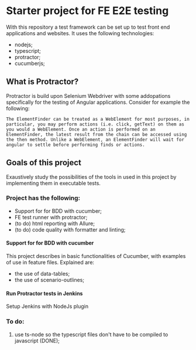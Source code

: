 # Starter project for FE E2E testing
With this repository a test framework can be set up to test front end applications and websites. It uses the following technologies:

* nodejs;
* typescript; 
* protractor;
* cucumberjs;

## What is Protractor?
Protractor is build upon Selenium Webdriver with some addopations specifically for the testing of Angular applications. Consider for example the following:
````
The ElementFinder can be treated as a WebElement for most purposes, in particular, you may perform actions (i.e. click, getText) on them as you would a WebElement. Once an action is performed on an ElementFinder, the latest result from the chain can be accessed using the then method. Unlike a WebElement, an ElementFinder will wait for angular to settle before performing finds or actions.
````

## Goals of this project
Exaustively study the possibilities of the tools in used in this project by implementing them in executable tests.

### Project has the following: 
- Support for for BDD with cucumber;
- FE test runner with protractor;
- (to do) html reporting with Allure;
- (to do) code quality with formatter and linting;

#### Support for for BDD with cucumber
This project describes in basic functionalities of Cucumber, with examples of use in feature files. Explained are:
* the use of data-tables;
* the use of scenario-outlines; 

#### Run Protractor tests in Jenkins
Setup Jenkins with NodeJs plugin

### To do: 
1. use ts-node so the typescript files don't have to be compiled to javascript (DONE);
